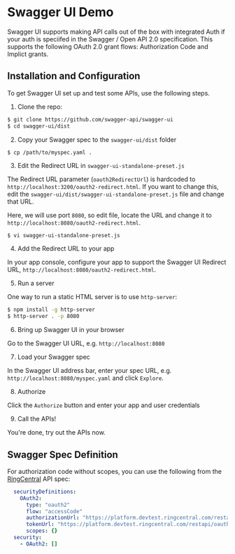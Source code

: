Swagger UI Demo
===============

Swagger UI supports making API calls out of the box with integrated Auth if your auth is speciifed in the Swagger / Open API 2.0 specification. This supports the following OAuth 2.0 grant flows: Authorization Code and Implict grants.

## Installation and Configuration

To get Swagger UI set up and test some APIs, use the following steps.

1. Clone the repo:

```bash
$ git clone https://github.com/swagger-api/swagger-ui
$ cd swagger-ui/dist
```

2. Copy your Swagger spec to the `swagger-ui/dist` folder

```bash
$ cp /path/to/myspec.yaml .
```

3. Edit the Redirect URL in `swagger-ui-standalone-preset.js`

The Redirect URL parameter (`oauth2RedirectUrl`) is hardcoded to `http://localhost:3200/oauth2-redirect.html`. If you want to change this, edit the `swagger-ui/dist/swagger-ui-standalone-preset.js` file and change that URL.

Here, we will use port `8080`, so edit file, locate the URL and change it to `http://localhost:8080/oauth2-redirect.html`.

```
$ vi swagger-ui-standalone-preset.js
```

4. Add the Redirect URL to your app

In your app console, configure your app to support the Swagger UI Redirect URL, `http://localhost:8080/oauth2-redirect.html`.

5. Run a server

One way to run a static HTML server is to use `http-server`:

```bash
$ npm install -g http-server
$ http-server . -p 8080
```

6. Bring up Swagger UI in your browser

Go to the Swagger UI URL, e.g. `http://localhost:8080`

7. Load your Swagger spec

In the Swagger UI address bar, enter your spec URL, e.g. `http://localhost:8080/myspec.yaml` and click `Explore`.

8. Authorize

Click the `Authorize` button and enter your app and user credentials

9. Call the APIs!

You're done, try out the APIs now.

## Swagger Spec Definition

For authorization code without scopes, you can use the following from the [RingCentral](https://developer.ringcentral.com) API spec:

```yaml
  securityDefinitions: 
    OAuth2: 
      type: "oauth2"
      flow: "accessCode"
      authorizationUrl: "https://platform.devtest.ringcentral.com/restapi/oauth/authorize"
      tokenUrl: "https://platform.devtest.ringcentral.com/restapi/oauth/token"
      scopes: {}
  security: 
    - OAuth2: []
```
